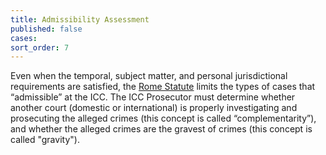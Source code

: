 ```yaml
---
title: Admissibility Assessment
published: false
cases:
sort_order: 7
---
```



Even when the temporal, subject matter, and personal jurisdictional requirements are satisfied, the [Rome Statute](https://www.icc-cpi.int/nr/rdonlyres/ea9aeff7-5752-4f84-be94-0a655eb30e16/0/rome_statute_english.pdf) limits the types of cases that “admissible” at the ICC. The ICC Prosecutor must determine whether another court (domestic or international) is properly investigating and prosecuting the alleged crimes (this concept is called “complementarity”), and whether the alleged crimes are the gravest of crimes (this concept is called "gravity").